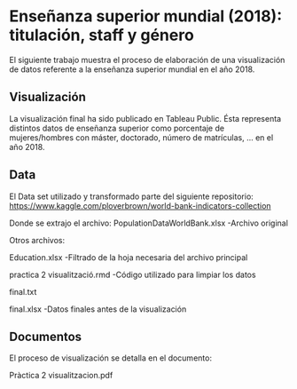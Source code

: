 # Enseñanza superior mundial (2018): titulación, staff y género 
El siguiente trabajo muestra el proceso de elaboración de una visualización de datos referente a la enseñanza superior mundial en el año 2018.

## Visualización

La visualización final ha sido publicado en Tableau Public. Ésta representa distintos datos de enseñanza superior como porcentaje de mujeres/hombres con máster, doctorado, número de matrículas, ... en el año 2018.

## Data

El Data set utilizado y transformado parte del siguiente repositorio:
https://www.kaggle.com/ploverbrown/world-bank-indicators-collection

Donde se extrajo el archivo:
PopulationDataWorldBank.xlsx -Archivo original

Otros archivos:

Education.xlsx -Filtrado de la hoja necesaria del archivo principal

practica 2 visualització.rmd -Código utilizado para limpiar los datos

final.txt

final.xlsx -Datos finales antes de la visualización

## Documentos

El proceso de visualización se detalla en el documento:

Pràctica 2 visualitzacion.pdf


